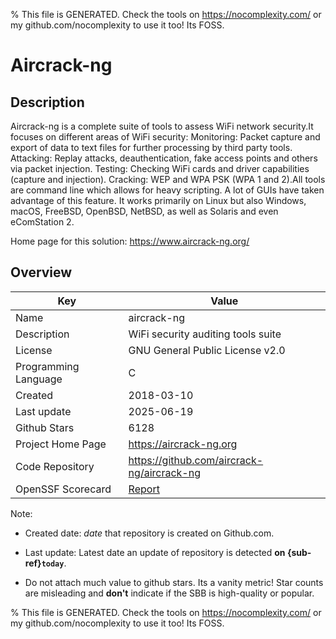 
% This file is GENERATED. Check the tools on https://nocomplexity.com/ or my github.com/nocomplexity to use it too! Its FOSS. 

# Aircrack-ng

## Description 

Aircrack-ng is a complete suite of tools to assess WiFi network security.It focuses on different areas of WiFi security:    Monitoring: Packet capture and export of data to text files for further processing by third party tools.    Attacking: Replay attacks, deauthentication, fake access points and others via packet injection.    Testing: Checking WiFi cards and driver capabilities (capture and injection).    Cracking: WEP and WPA PSK (WPA 1 and 2).All tools are command line which allows for heavy scripting. A lot of GUIs have taken advantage of this feature. It works primarily on Linux but also Windows, macOS, FreeBSD, OpenBSD, NetBSD, as well as Solaris and even eComStation 2.

Home page for this solution: https://www.aircrack-ng.org/ 

## Overview 

| Key | Value |
| --- | --- |
| Name | aircrack-ng |
| Description | WiFi security auditing tools suite |
| License | GNU General Public License v2.0 |
| Programming Language | C |
| Created | 2018-03-10 |
| Last update | 2025-06-19 |
| Github Stars | 6128 |
| Project Home Page | https://aircrack-ng.org |
| Code Repository | https://github.com/aircrack-ng/aircrack-ng |
| OpenSSF Scorecard | [Report](https://securityscorecards.dev/viewer/?uri=github.com/aircrack-ng/aircrack-ng) |

Note:
 - Created date: *date* that repository is created on Github.com. 

- Last update: Latest date an update of repository is detected **on {sub-ref}`today`**. 

- Do not attach much value to github stars. Its a vanity metric! Star counts are misleading and 
**don't** indicate if the SBB is high-quality or popular.

% This file is GENERATED. Check the tools on https://nocomplexity.com/ or my github.com/nocomplexity to use it too! Its FOSS. 

